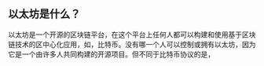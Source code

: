 ## 以太坊是什么？

以太坊是一个开源的区块链平台，在这个平台上任何人都可以构建和使用基于区块链技术的区中心化应用，如，比特币。没有哪一个人可以控制或拥有以太坊，因为它是一个由许多人共同构建的开源项目。但不同于比特币协议的是，

